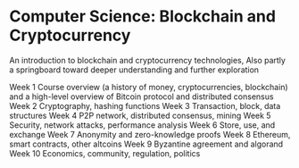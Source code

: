 # Computer Science: Blockchain and Cryptocurrency
 An introduction to blockchain and cryptocurrency technologies, Also partly a springboard toward deeper understanding and further exploration

Week 1 Course overview (a history of money, cryptocurrencies, blockchain) and a high-level overview of Bitcoin protocol and distributed consensus
Week 2 Cryptography, hashing functions
Week 3 Transaction, block, data structures
Week 4 P2P network, distributed consensus, mining
Week 5 Security, network attacks, performance analysis
Week 6 Store, use, and exchange
Week 7 Anonymity and zero-knowledge proofs
Week 8 Ethereum, smart contracts, other altcoins
Week 9 Byzantine agreement and algorand
Week 10 Economics, community, regulation, politics
